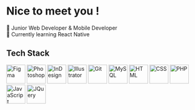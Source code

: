 # Nice to meet you !

🔸 Junior Web Developer & Mobile Developer  
🔸 Currently learning React Native

## Tech Stack

<img src="https://i.imgur.com/3CntkqM.png" alt="Figma" width="50" height="50"> <img src="https://i.imgur.com/XaugVZ9.png" alt="Photoshop" width="50" height="50"> <img src="https://i.imgur.com/U8hw5RF.png" alt="InDesign" width="50" height="50"> <img src="https://i.imgur.com/butOzep.png" alt="Illustrator" width="50" height="50"> <img src="https://i.imgur.com/JK0u0d8.png" alt="Git" width="50" height="50"> <img src="https://i.imgur.com/iPCfmoa.png" alt="MySQL" width="50" height="50"> <img src="https://i.imgur.com/al1noD1.png" alt="HTML" width="50" height="50"> <img src="https://i.imgur.com/jd1v1Td.png" alt="CSS" width="50" height="50"> <img src="https://i.imgur.com/vpi0voY.png" alt="PHP" width="50" height="50"> <img src="https://i.imgur.com/9iupVei.png" alt="JavaScript" width="50" height="50"> <img src="https://i.imgur.com/EyhvuMK.png" alt="JQuery" width="50" height="50">

